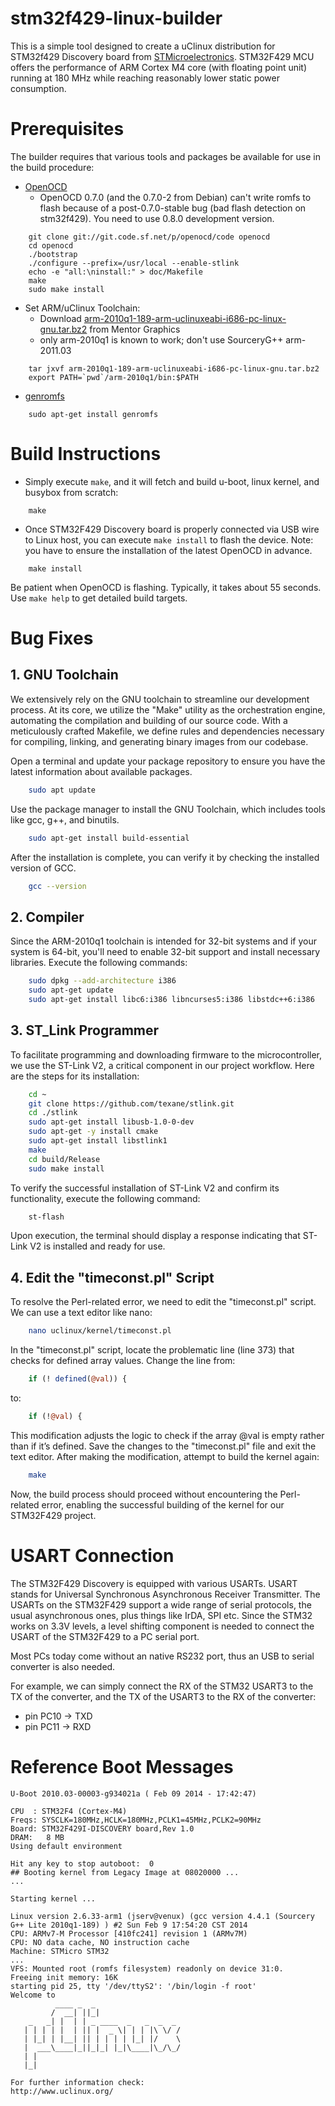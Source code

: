 stm32f429-linux-builder
======================
This is a simple tool designed to create a uClinux distribution for STM32f429
Discovery board from [STMicroelectronics](http://www.st.com/). STM32F429 MCU
offers the performance of ARM Cortex M4 core (with floating point unit) running
at 180 MHz while reaching reasonably lower static power consumption.


Prerequisites
=============
The builder requires that various tools and packages be available for use in
the build procedure:

* [OpenOCD](http://openocd.sourceforge.net/)
  - OpenOCD 0.7.0 (and the 0.7.0-2 from Debian) can't write romfs to flash
    because of a post-0.7.0-stable bug (bad flash detection on stm32f429).
    You need to use 0.8.0 development version.
```
    git clone git://git.code.sf.net/p/openocd/code openocd
    cd openocd
    ./bootstrap
    ./configure --prefix=/usr/local --enable-stlink
    echo -e "all:\ninstall:" > doc/Makefile
    make
    sudo make install
```
* Set ARM/uClinux Toolchain:
  - Download [arm-2010q1-189-arm-uclinuxeabi-i686-pc-linux-gnu.tar.bz2](https://sourcery.mentor.com/public/gnu_toolchain/arm-uclinuxeabi/arm-2010q1-189-arm-uclinuxeabi-i686-pc-linux-gnu.tar.bz2) from Mentor Graphics
  - only arm-2010q1 is known to work; don't use SourceryG++ arm-2011.03
```
    tar jxvf arm-2010q1-189-arm-uclinuxeabi-i686-pc-linux-gnu.tar.bz2
    export PATH=`pwd`/arm-2010q1/bin:$PATH
```
* [genromfs](http://romfs.sourceforge.net/)
```
    sudo apt-get install genromfs
```


Build Instructions
==================
* Simply execute ``make``, and it will fetch and build u-boot, linux kernel, and busybox from scratch:
```
    make
```
* Once STM32F429 Discovery board is properly connected via USB wire to Linux host, you can execute ``make install`` to flash the device. Note: you have to ensure the installation of the latest OpenOCD in advance.
```
    make install
```
Be patient when OpenOCD is flashing. Typically, it takes about 55 seconds.
Use `make help` to get detailed build targets.


# Bug Fixes

## 1. GNU Toolchain

We extensively rely on the GNU toolchain to streamline our development process. At its core, we utilize the "Make" utility as the orchestration engine, automating the compilation and building of our source code. With a meticulously crafted Makefile, we define rules and dependencies necessary for compiling, linking, and generating binary images from our codebase.


Open a terminal and update your package repository to ensure you have the latest information about available packages.

```bash
    sudo apt update
```
Use the package manager to install the GNU Toolchain, which includes tools like gcc, g++, and binutils.

```bash
    sudo apt-get install build-essential
```

After the installation is complete, you can verify it by checking the installed version of GCC.

```bash
    gcc --version
```

## 2. Compiler
Since the ARM-2010q1 toolchain is intended for 32-bit systems and if your system is 64-bit, you'll need to enable 32-bit support and install necessary libraries. Execute the following commands:
```bash
    sudo dpkg --add-architecture i386
    sudo apt-get update
    sudo apt-get install libc6:i386 libncurses5:i386 libstdc++6:i386
```

## 3. ST_Link Programmer
To facilitate programming and downloading firmware to the microcontroller, we use the ST-Link V2, a critical component in our project workflow. Here are the steps for its installation:

```bash
    cd ~
    git clone https://github.com/texane/stlink.git
    cd ./stlink
    sudo apt-get install libusb-1.0-0-dev
    sudo apt-get -y install cmake
    sudo apt-get install libstlink1
    make
    cd build/Release
    sudo make install
```

To verify the successful installation of ST-Link V2 and confirm its functionality, execute the following command:
```bash
    st-flash
```
Upon execution, the terminal should display a response indicating that ST-Link V2 is installed and ready for use.

## 4. Edit the "timeconst.pl" Script
To resolve the Perl-related error, we need to edit the "timeconst.pl" script. We can use a text editor like nano:
```bash
    nano uclinux/kernel/timeconst.pl
```
In the "timeconst.pl" script, locate the problematic line (line 373) that checks for defined array values. Change the line from:
```perl
    if (! defined(@val)) {
```
to:
```perl
    if (!@val) {
```
This modification adjusts the logic to check if the array @val is empty rather than if it’s defined. Save the changes to the "timeconst.pl" file and exit the text editor.
After making the modification, attempt to build the kernel again:
```bash
    make
```
Now, the build process should proceed without encountering the Perl-related error, enabling the successful building of the kernel for our STM32F429 project.

USART Connection
================
The STM32F429 Discovery is equipped with various USARTs. USART stands for
Universal Synchronous Asynchronous Receiver Transmitter. The USARTs on the
STM32F429 support a wide range of serial protocols, the usual asynchronous
ones, plus things like IrDA, SPI etc. Since the STM32 works on 3.3V levels,
a level shifting component is needed to connect the USART of the STM32F429 to
a PC serial port.

Most PCs today come without an native RS232 port, thus an USB to serial
converter is also needed.

For example, we can simply connect the RX of the STM32 USART3 to the TX of
the converter, and the TX of the USART3 to the RX of the converter:
* pin PC10 -> TXD
* pin PC11 -> RXD


Reference Boot Messages
=======================
```
U-Boot 2010.03-00003-g934021a ( Feb 09 2014 - 17:42:47)

CPU  : STM32F4 (Cortex-M4)
Freqs: SYSCLK=180MHz,HCLK=180MHz,PCLK1=45MHz,PCLK2=90MHz
Board: STM32F429I-DISCOVERY board,Rev 1.0
DRAM:   8 MB
Using default environment

Hit any key to stop autoboot:  0 
## Booting kernel from Legacy Image at 08020000 ...
...

Starting kernel ...

Linux version 2.6.33-arm1 (jserv@venux) (gcc version 4.4.1 (Sourcery G++ Lite 2010q1-189) ) #2 Sun Feb 9 17:54:20 CST 2014
CPU: ARMv7-M Processor [410fc241] revision 1 (ARMv7M)
CPU: NO data cache, NO instruction cache
Machine: STMicro STM32
...
VFS: Mounted root (romfs filesystem) readonly on device 31:0.
Freeing init memory: 16K
starting pid 25, tty '/dev/ttyS2': '/bin/login -f root'
Welcome to
          ____ _  _
         /  __| ||_|                 
    _   _| |  | | _ ____  _   _  _  _ 
   | | | | |  | || |  _ \| | | |\ \/ /
   | |_| | |__| || | | | | |_| |/    \
   |  ___\____|_||_|_| |_|\____|\_/\_/
   | |
   |_|

For further information check:
http://www.uclinux.org/
```
